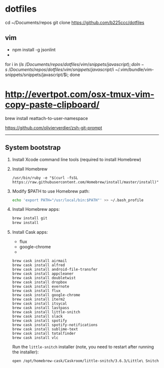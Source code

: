 # dotfiles
cd ~/Documents/repos
git clone https://github.com/b225ccc/dotfiles

## vim

* npm install -g jsonlint
*

for i in $(ls ~/Documents/repos/dotfiles/vim/snippets/javascript); do ln -s ~/Documents/repos/dotfiles/vim/snippets/javascript/$i ~/.vim/bundle/vim-snippets/snippets/javascript/$i; done

# http://evertpot.com/osx-tmux-vim-copy-paste-clipboard/
brew install reattach-to-user-namespace

https://github.com/olivierverdier/zsh-git-prompt


----

## System bootstrap

1. Install Xcode command line tools (required to install Homebrew)
2. Install Homebrew

   ~~~
   /usr/bin/ruby -e "$(curl -fsSL https://raw.githubusercontent.com/Homebrew/install/master/install)"
   ~~~
3. Modify $PATH to use Homebrew path:

   ~~~ sh
   echo 'export PATH="/usr/local/bin:$PATH"' >> ~/.bash_profile
   ~~~
 
4. Install Homebrew apps:
   
   ~~~ sh
   brew install git
   brew install 
   ~~~

5. Install Cask apps:

   * flux
   * google-chrome
   * 

   ~~~
   brew cask install airmail
   brew cask install alfred
   brew cask install android-file-transfer
   brew cask install appcleaner
   brew cask install doubletwist
   brew cask install dropbox
   brew cask install evernote
   brew cask install flux
   brew cask install google-chrome
   brew cask install iterm2
   brew cask install itsycal
   brew cask install lastpass
   brew cask install little-snitch
   brew cask install slack
   brew cask install spotify
   brew cask install spotify-notifications
   brew cask install sublime-text
   brew cask install totalfinder
   brew cask install vlc
   ~~~

   Run the `little-snitch` installer (note, you need to restart after running the installer):
   
   ~~~ sh
   open /opt/homebrew-cask/Caskroom/little-snitch/3.6.3/Little\ Snitch\ Installer.app
   ~~~
